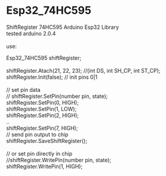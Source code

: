 # Esp32_74HC595
ShiftRegister 74HC595 Arduino Esp32 Library <br>
tested arduino 2.0.4<br>
<br>
use:<br>

Esp32_74HC595 shiftRegister;<br>
<br>
shiftRegister.Atach(21, 22, 23); //(int DS, int SH_CP, int ST_CP);<br> 
shiftRegister.Init(false); // init pins 0|1<br>
<br>
// set pin data<br>
// shiftRegister.SetPin(number pin, state);<br>
shiftRegister.SetPin(0, HIGH);<br>
shiftRegister.SetPin(1, LOW);<br>
shiftRegister.SetPin(2, HIGH);<br>
..<br>
shiftRegister.SetPin(7, HIGH);<br>
// send pin output to chip<br>
shiftRegister.SaveShiftRegister();<br>
<br>
// or set pin directly in chip <br>
//shiftRegister.WritePin(number pin, state);<br>
shiftRegister.WritePin(1, HIGH);<br>
